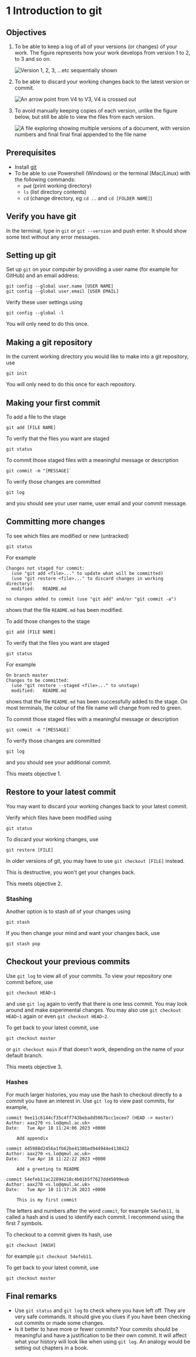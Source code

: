 # 1 Introduction to git

## Objectives

1. To be able to keep a log of all of your versions (or changes) of your work.
   The figure represents how your work develops from version 1 to 2, to 3 and
   so on.

   ![Version 1, 2, 3, ...etc sequentially shown](figure1.png)
1. To be able to discard your working changes back to the latest version or
   commit.

   ![An arrow point from V4 to V3, V4 is crossed out](figure2.png)
1. To avoid manually keeping copies of each version, unlike the figure below,
   but still be able to view the files from each version.

   ![A file exploring showing multiple versions of a document, with version
     numbers and final final final appended to the file name](figure3.png)

## Prerequisites

- Install [git](https://git-scm.com/downloads)
- To be able to use Powershell (Windows) or the terminal (Mac/Linux) with the
  following commands:
  - `pwd` (print working directory)
  - `ls` (list directory contents)
  - `cd` (change directory, eg `cd ..` and `cd [FOLDER NAME]`)

## Verify you have git

In the terminal, type in `git` or `git --version` and push enter. It should show
some text without any error messages.

## Setting up git

Set up `git` on your computer by providing a user name (for example for GitHub)
and an email address:

```shell
git config --global user.name [USER NAME]
git config --global user.email [USER EMAIL]
```

Verify these user settings using

```shell
git config --global -l
```

You will only need to do this once.

## Making a git repository

In the current working directory you would like to make into a git repository,
use

```shell
git init
```

You will only need to do this once for each repository.

## Making your first commit

To add a file to the stage

```shell
git add [FILE NAME]
```

To verify that the files you want are staged

```shell
git status
```

To commit those staged files with a meaningful message or description

```shell
git commit -m "[MESSAGE]`
```

To verify those changes are committed

```shell
git log
```

and you should see your user name, user email and your commit message.

## Committing more changes

To see which files are modified or new (untracked)

```shell
git status
```

For example

```plaintext
Changes not staged for commit:
  (use "git add <file>..." to update what will be committed)
  (use "git restore <file>..." to discard changes in working directory)
  modified:   README.md

no changes added to commit (use "git add" and/or "git commit -a")
```

shows that the file `README.md` has been modified.

To add those changes to the stage

```shell
git add [FILE NAME]
```

To verify that the files you want are staged

```shell
git status
```

For example

```plaintext
On branch master
Changes to be committed:
  (use "git restore --staged <file>..." to unstage)
  modified:   README.md
```

shows that the file `README.md` has been successfully added to the stage. On
most terminals, the colour of the file name will change from red to green.

To commit those staged files with a meaningful message or description

```shell
git commit -m "[MESSAGE]`
```

To verify those changes are committed

```shell
git log
```

and you should see your additional commit.

This meets objective 1.

## Restore to your latest commit

You may want to discard your working changes back to your latest commit.

Verify which files have been modified using

```shell
git status
```

To discard your working changes, use

```shell
git restore [FILE]
```

In older versions of git, you may have to use `git checkout [FILE]` instead.

This is destructive, you won't get your changes back.

This meets objective 2.

### Stashing

Another option is to stash *all* of your changes using

```shell
git stash
```

If you then change your mind and want your changes back, use

```shell
git stash pop
```

## Checkout your previous commits

Use `git log` to view all of your commits. To view your repository one commit
before, use

```shell
git checkout HEAD~1
```

and use `git log` again to verify that there is one less commit. You may look
around and make experimental changes. You may also use `git checkout HEAD~1`
again or even `git checkout HEAD~2`.

To get back to your latest commit, use

```shell
git checkout master
```

or `git checkout main` if that doesn't work, depending on the name of your
default branch.

This meets objective 3.

### Hashes

For much larger histories, you may use the hash to checkout directly to a commit
you have an interest in. Use `git log` to view past commits, for example,

```plaintext
commit 9ee11c6144cf35c4ff743bebadd5067bcc1ecee7 (HEAD -> master)
Author: aax270 <s.lo@qmul.ac.uk>
Date:   Tue Apr 18 11:24:06 2023 +0000

    Add appendix

commit 4d5988d2456a1fb62be4130bed944944e4138422
Author: aax270 <s.lo@qmul.ac.uk>
Date:   Tue Apr 18 11:22:22 2023 +0000

    Add a greeting to README

commit 54efeb11ac22894218c4b01b5f7627dd45099eab
Author: aax270 <s.lo@qmul.ac.uk>
Date:   Tue Apr 18 11:17:26 2023 +0000

    This is my first commit
```

The letters and numbers after the word `commit`, for example `54efeb11,` is
called a hash and is used to identify each commit. I recommend using the first
7 symbols.

To checkout to a commit given its hash, use

```shell
git checkout [HASH]
```

for example `git checkout 54efeb11`.

To get back to your latest commit, use

```shell
git checkout master
```

## Final remarks

- Use `git status` and `git log` to check where you have left off. They are very
  safe commands. It should give you clues if you have been checking out commits
  or made some changes.
- Is it better to have more or fewer commits? Your commits should be meaningful
  and have a justification to be their own commit. It will affect what your
  history will look like when using `git log`. An analogy would be setting
  out chapters in a book.
